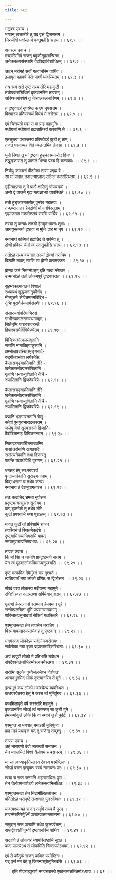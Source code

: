 ```yaml
---
title: ०६९

---
```

भद्राश्व उवाच ।  
भगवन् त्वच्छरीरे तु यद् वृत्तं द्विजसत्तम ।  
चिरजीवी भवांस्तन्मे वक्तुमर्हसि सत्तम ।। ६९.१ ।।  
  
अगस्त्य उवाच ।  
मच्छरीरमिदं राजन् बहुकौतूहलान्वितम् ।  
अनेककल्पसंस्थायि वेदविद्याविशोधितम् ।। ६९.२ ।।  
  
अटन् महीमहं सर्वां गतवानस्मि पार्थिव ।  
इलावृतं महावर्षं मेरोः पार्श्वे व्यवस्थितम् ।। ६९.३ ।।  
  
तत्र रम्यं सरो दृष्टं तस्य तीरे महाकुटी ।  
तत्रोपवासशिथिलं दृष्टवानस्मि तापसम् ।  
अस्थिचर्मावशेषं तु चीरवल्कलधारिणम् ।। ६९.४ ।।  
  
तं दृष्टृवाऽहं नृपश्रेष्ठ क एष नृपसत्तम ।  
विश्वास्य प्रतिपत्त्यर्थं विधेयं मे नरोत्तम ।। ६९.५ ।।  
  
एवं चित्तयतो मह्यं स मां प्राह महामुनिः ।  
स्थीयतां स्थीयतां ब्रह्मन्नातिथ्यं करवाणि ते ।। ६९.६ ।।  
  
एतच्छ्रुत्वा वचस्तस्य प्रविष्टोऽहं कुटीं तु ताम् ।  
तावत् पश्याम्यहं विप्रं ज्वलन्तमिव तेजसा ।। ६९.७ ।।  
  
भूमौ स्थितं तु मां दृष्ट्वा हुङ्कारमकरोद् द्विजः ।  
तद्धुङ्कारात् तु पातालं भित्त्वा पञ्च हि कन्यकाः ।। ६९.८ ।।  
  
निर्ययुः काञ्चनं पीठमेका तासां प्रगृह्य वै ।  
सा मां प्रादात् तदाऽन्याऽदात् सलिलं करसंस्थितम् ।। ६९.९ ।।  
  
गृहीत्वाऽन्या तु मे पादौ क्षालितुं चोपचक्रमे ।  
अन्ये द्वे व्यजने गृह्य मत्पक्षाभ्यां व्यवस्थिते ।। ६९.१० ।।  
  
ततो हुङ्कारमकरोत् पुनरेव महातपाः ।  
तच्छब्दादन्तरं हैमद्रोणीं योजनविस्तृताम् ।  
गृह्याजगाम मकरोत्प्लवं सरसि पार्थिव ।। ६९.११ ।।  
  
तस्यां तु कन्याः शतशो हेमकुम्भकराः शुभाः ।  
आययुस्तमथो दृष्ट्वा स मुनिः प्राह मां नृप ।। ६९.१२ ।।  
  
स्नानार्थं कल्पितं ब्रह्मन्निदं ते सर्वमेव तु ।  
द्रोणीं प्रविश्य चेमां त्वं स्नातुमर्हसि सत्तम ।। ६९.१३ ।।  
  
ततोऽहं तस्य वचनात् तस्यां द्रोण्यां नराधिप ।  
विशामि तावत् सरसि सा द्रोणी प्रत्यमज्जत ।। ६९.१४ ।।  
  
द्रोण्यां जले निमग्नोऽहम् इति मत्वा नरेश्वर ।  
उन्मग्नोऽहं ततो लोकमपूर्वं दृष्टवांस्ततः ।। ६९.१५ ।।  
  
सुहर्म्यकक्ष्यायतनं विशालं  
रथ्यापथं शुद्धजनानुकीर्णम् ।  
नीत्युत्तमैः सेवितमात्मविद्भि -  
र्नृभिः पुराणैर्नयमार्गसंस्थैः ।। ६९.१६ ।।  
  
संसारचर्यापरिघाभिरुग्रं  
गम्भीरपातालतलस्थमाद्यम् ।  
सितैर्नृभिः पाशवराग्रहस्तैः  
द्विपाश्वसंघैर्विविधैरुपेतम् ।। ६९.१७ ।।  
  
विचित्रपद्मोत्पलसंवृतानि  
सरांसि नानाविहगाकुलानि ।  
अम्भोजपत्रस्थितभृङ्गनादै-  
रुद्गीतवन्तीव लयैरनैकैः ।  
कैलासश्रृङ्गप्रतिमानि तीरे -  
ष्वनेकरत्नोत्पलसंचितानि ।  
गृहाणि धन्याध्युषितानि नीचै -  
रुपासितानि द्विजदेवविप्रैः ।। ६९.१८ ।।  
  
कैलासश्रृङ्गप्रतिमानि तीरे -  
ष्वनेकरत्नोत्पलसंचितानि ।  
गृहाणि धन्याध्युषितानि नीचै -  
रुपासितानि द्विजदेवविप्रैः ।। ६९.१९ ।।  
  
पद्मानि भृङ्गावनतानि चेलु -  
स्तेषां पुनर्गुरुभारादजस्त्रम् ।  
जलेषु येषां सुस्वरास्यो द्विजाति-  
र्वेदोदितानाह विचित्रमन्त्रान् ।। ६९.२० ।।  
  
सिताब्जमालार्चितगात्रवन्ति  
वासोत्तरीयाणि खगप्रवारैः ।  
सरांस्यनेकानि तथा द्विजास्तु  
पठन्ति यज्ञार्थविधिं पुराणम् ।। ६९.२१ ।।  
  
भ्रमन्नहं तेषु सरःस्वपश्यं  
वृन्दान्यनेकानि सुराङ्गनानाम् ।  
विद्याधराणां च तथैव कन्याः  
स्नानाय तं देशमुपागताश्च ।। ६९.२२ ।।  
  
ततः कदाचिद् भ्रमता नृपोत्तम  
प्रदृष्टमन्यत्सुसरः सुतोयम् ।  
प्राग् दृष्टमेकं तु तथैव तीरे  
कुटीं प्रपश्यामि यथा पुराऽहम् ।। ६९.२३ ।।  
  
यावत् कुटीं तां प्रविशामि राजन्  
तपस्विनं तं स्थितमेकदेशे ।  
दृष्ट्वाभिगम्याभिवदामि यावत्  
स्मयन्नुवाचाप्रतिमप्रभावः ।। ६९.२४ ।।  
  
तापस उवाच ।  
किं मां विप्र न जानीषे प्राग्दृष्टमपि सत्तम ।  
येन त्वं मूढवल्लोकमिममप्यनुपश्यसि ।। ६९.२५ ।।  
  
दृष्टं मत्कमिदं देवैर्भुवनं यन्न दृश्यते ।  
त्वत्प्रियार्थं मया लोको दर्शितः स द्विजोत्तम ।। ६९.२६ ।।  
  
संपदं पश्य लोकस्य मदीयस्य महामुने ।  
दधिक्षीरवहा नद्यस्तथा सर्पिर्मयान् ह्रदान् ।। ६९.२७ ।।  
  
गृहाणां हेमरत्नानां स्तम्भान् हेममयान् गृहे ।  
रत्नोत्पलचितां भूमिं पद्मरागसमप्रभाम् ।  
पारिजातप्रसूनाढ्यां सेवितां यक्षकिन्नरैः ।। ६९.२८ ।।  
  
एवमुक्तस्तदा तेन तापसेन नराधिप ।  
विस्मयापन्नहृदयस्तमेवाहं तु पृष्टवान् ।। ६९.२९ ।।  
  
भगवंस्तव लोकोऽयं सर्वलोकवरोत्तमः ।  
सर्वलोका मया दृष्टा ब्रह्मशक्रादिसंस्थिताः ।। ६९.३० ।।  
  
अयं त्वपूर्वो लोको मे प्रतिभाति तपोधन ।  
संपदैश्वर्यतेजोभिर्हर्म्यरत्नचयैस्तथा ।। ६९.३१ ।।  
  
सरोभिः सूदकैः पुण्यैर्जलजैश्च विशेषतः ।  
अत्यद्भुतमिदं लोकं दृष्टवानस्मि ते मुने ।। ६९.३२ ।।  
  
इत्थंभूतं कथं लोको भवांश्चेत्थं व्यवस्थितः ।  
कथयस्वैतस्य हेतुं मे कश्च त्वं मुनिपुंगव ।। ६९.३३ ।।  
  
कथमिलावृते वर्षे सरस्तीरे महामुने ।  
दृष्टवानस्मि सोऽहं त्वं सरस्तत् सा कुटी मुने ।  
हेमहर्म्याकुले लोके किं वा स्थानं तु ते कुटिः ।। ६९.३४ ।।  
  
एवमुक्तः स भगवात् मयाऽसौ मुनिपुंगवः ।  
प्राह मह्यं यथावृत्तं यत् तु राजेन्द्र तच्छृणु ।। ६९.३५ ।।  
  
तापस उवाच ।  
अहं नारायणो देवो जलरूपी सनातनः ।  
येन व्याप्तमिदं विश्वं त्रैलोक्यं सचराचरम् ।। ६९.३६ ।।  
  
या सा त्वाप्याकृतिस्तस्य देवस्य परमेष्ठिनः ।  
सोऽहं वरुण इत्युक्तः स्वयं नारायणः परः ।। ६९.३७ ।।  
  
त्वया च सप्त जन्मानि अहमाराधितः पुरा ।  
तेन त्रैलोक्यनाशेऽपि त्वमेकस्त्वभिलक्षितः ।। ६९.३८ ।।  
  
एवमुक्तस्तदा तेन निद्रामीलितलोचनः ।  
पतितोऽहं धरापृष्ठे तत्क्षणात् पुनरुत्थितः ।। ६९.३९ ।।  
  
यावत्पश्याम्यहं राजन् तमृषिं तच्च वै पुरम् ।  
तावन्मेरुगिरेर्मूर्ध्निं पश्याम्यात्मानमात्मना ।। ६९.४० ।।  
  
समुद्रान् सप्त पश्यामि तथैव कुलपर्वतान् ।  
सप्तद्वीपवतीं पृथ्वीं दृष्टवानस्मि पार्थिव ।। ६९.४१ ।।  
  
अद्यापि तं लोकवरं ध्यायंस्तिष्ठामि सुव्रत ।  
कदा प्राप्स्येऽथ तं लोकमिति चिन्तापरोऽभवम् ।। ६९.४२ ।।  
  
एवं ते कौतुकं राजन् कथितं परमेष्ठिनः ।  
यद् वृत्तं मम देहे तु किमन्यच्छ्रोतुमिच्छसि ।। ६९.४३ ।।  
  
।। इति श्रीवराहपुराणे भगवच्छास्त्रे एकोनसप्ततितमोऽध्यायः ।। ६९ ।।